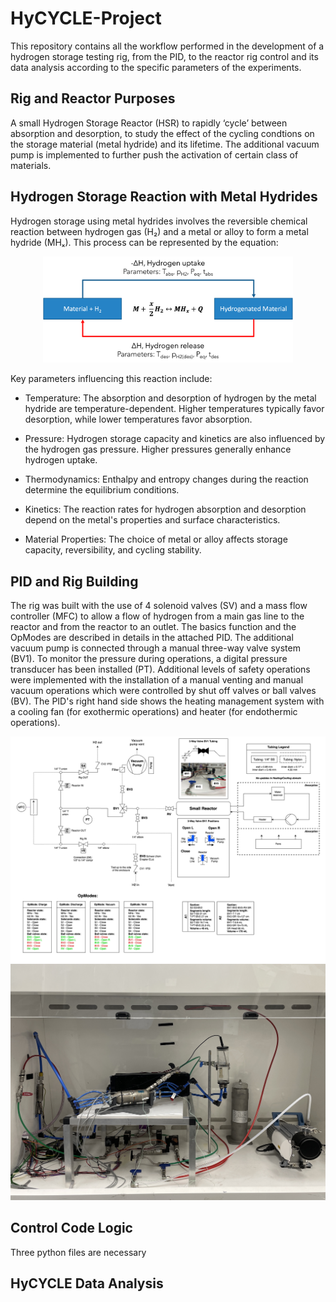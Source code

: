 # HyCYCLE-Project
This repository contains all the workflow performed in the development of a hydrogen storage testing rig, from the PID, to the reactor rig control and its data analysis according to the specific parameters of the experiments.

## Rig and Reactor Purposes
A small Hydrogen Storage Reactor (HSR) to rapidly ‘cycle’ between absorption and desorption, to study the effect of the cycling condtions on the storage material (metal hydride) and its lifetime. The additional vacuum pump is implemented to further push the activation of certain class of materials.

## Hydrogen Storage Reaction with Metal Hydrides
Hydrogen storage using metal hydrides involves the reversible chemical reaction between hydrogen gas (H₂) and a metal or alloy to form a metal hydride (MHₓ). This process can be represented by the equation:
<p align="center">
  <img src="Supporting_Pics_HyCYCLE/MH_StorageReaction.png" width="400">
</p>
Key parameters influencing this reaction include:

- Temperature: The absorption and desorption of hydrogen by the metal hydride are temperature-dependent. Higher temperatures typically favor desorption, while lower temperatures favor absorption.

- Pressure: Hydrogen storage capacity and kinetics are also influenced by the hydrogen gas pressure. Higher pressures generally enhance hydrogen uptake.

- Thermodynamics: Enthalpy and entropy changes during the reaction determine the equilibrium conditions.

- Kinetics: The reaction rates for hydrogen absorption and desorption depend on the metal's properties and surface characteristics.

- Material Properties: The choice of metal or alloy affects storage capacity, reversibility, and cycling stability. 

## PID and Rig Building
The rig was built with the use of 4 solenoid valves (SV) and a mass flow controller (MFC) to allow a flow of hydrogen from a main gas line to the reactor and from the reactor to an outlet. The basics function and the OpModes are described in details in the attached PID. The additional vacuum pump is connected through a manual three-way valve system (BV1). To monitor the pressure during operations, a digital pressure transducer has been installed (PT). Additional levels of safety operations were implemented with the installation of a manual venting and manual vacuum operations which were controlled by shut off valves or ball valves (BV). The PID's right hand side shows the heating management system with a cooling fan (for exothermic operations) and heater (for endothermic operations).
<p align="center">
  <img src="Supporting_Pics_HyCYCLE/HyCycle_Rig_P&ID_v3-Copy of V6.drawio.png" width="800">
  <img src="Supporting_Pics_HyCYCLE/IMG_2079.jpg" width="600">
</p>

## Control Code Logic
Three python files are necessary

## HyCYCLE Data Analysis
